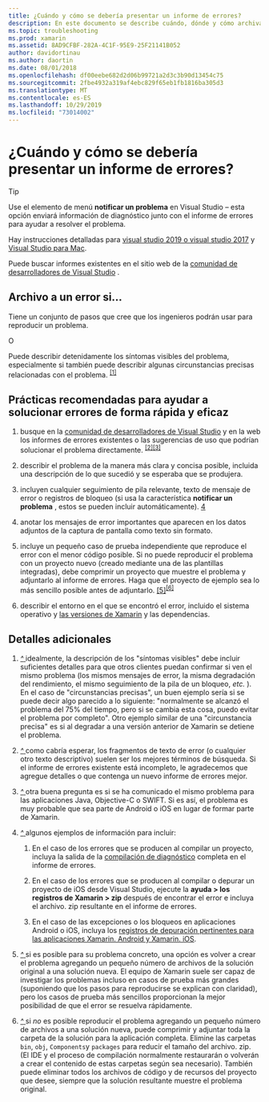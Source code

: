 ```yaml
---
title: ¿Cuándo y cómo se debería presentar un informe de errores?
description: En este documento se describe cuándo, dónde y cómo archivar un informe de errores. También proporciona procedimientos recomendados de informes de errores que permiten a los ingenieros diagnosticar mejor el problema.
ms.topic: troubleshooting
ms.prod: xamarin
ms.assetid: 8AD9CFBF-282A-4C1F-95E9-25F21141B052
author: davidortinau
ms.author: daortin
ms.date: 08/01/2018
ms.openlocfilehash: df00eebe682d2d06b99721a2d3c3b90d13454c75
ms.sourcegitcommit: 2fbe4932a319af4ebc829f65eb1fb1816ba305d3
ms.translationtype: MT
ms.contentlocale: es-ES
ms.lasthandoff: 10/29/2019
ms.locfileid: "73014002"
---
```

# <a name="when-and-how-should-i-file-a-bug-report"></a>¿Cuándo y cómo se debería presentar un informe de errores?

> [!TIP]
> Use el elemento de menú **notificar un problema** en Visual Studio &ndash; esta opción enviará información de diagnóstico junto con el informe de errores para ayudar a resolver el problema.
>
> Hay instrucciones detalladas para [visual studio 2019 o visual studio 2017](https://docs.microsoft.com/visualstudio/ide/how-to-report-a-problem-with-visual-studio) y [Visual Studio para Mac](https://docs.microsoft.com/visualstudio/mac/report-a-problem).
>
> Puede buscar informes existentes en el sitio web de la [comunidad de desarrolladores de Visual Studio](https://developercommunity.visualstudio.com/) .

## <a name="file-a-bug-if"></a>Archivo a un error si...

Tiene un conjunto de pasos que cree que los ingenieros podrán usar para reproducir un problema.

O

Puede describir detenidamente los síntomas visibles del problema, especialmente si también puede describir algunas circunstancias precisas relacionadas con el problema. <sup> [[1]](#note-1)</sup>

## <a name="best-practices-to-help-address-bugs-quickly-and-efficiently"></a>Prácticas recomendadas para ayudar a solucionar errores de forma rápida y eficaz

1. <a name="ref-1" />busque en la [comunidad de desarrolladores de Visual Studio](https://developercommunity.visualstudio.com/) y en la web los informes de errores existentes o las sugerencias de uso que podrían solucionar el problema directamente. <sup>[[2]](#note-2)</sup><sup>[[3]](#note-3)</sup>

1. <a name="ref-2" />describir el problema de la manera más clara y concisa posible, incluida una descripción de lo que sucedió y se esperaba que se produjera.

1. <a name="ref-3" />incluyen cualquier seguimiento de pila relevante, texto de mensaje de error o registros de bloqueo (si usa la característica **notificar un problema** , estos se pueden incluir automáticamente). <sup>[4](#note-4)</sup>

1. <a name="ref-4" />anotar los mensajes de error importantes que aparecen en los datos adjuntos de la captura de pantalla como texto sin formato.

1. <a name="ref-5" />incluye un pequeño caso de prueba independiente que reproduce el error con el menor código posible.  Si no puede reproducir el problema con un proyecto nuevo (creado mediante una de las plantillas integradas), debe comprimir un proyecto que muestre el problema y adjuntarlo al informe de errores.  Haga que el proyecto de ejemplo sea lo más sencillo posible antes de adjuntarlo. <sup>[[5]](#note-5)</sup><sup>[[6]](#note-6)</sup>

1. <a name="ref-6" />describir el entorno en el que se encontró el error, incluido el sistema operativo y [las versiones de Xamarin](~/cross-platform/troubleshooting/questions/version-logs.md) y las dependencias.

## <a name="additional-details"></a>Detalles adicionales

1. <a name="note-1" />[ *^* ](#ref-1) idealmente, la descripción de los "síntomas visibles" debe incluir suficientes detalles para que otros clientes puedan confirmar si ven el mismo problema (los mismos mensajes de error, la misma degradación del rendimiento, el mismo seguimiento de la pila de un bloqueo, _etc._ ). En el caso de "circunstancias precisas", un buen ejemplo sería si se puede decir algo parecido a lo siguiente: "normalmente se alcanzó el problema del 75% del tiempo, pero si se cambia esta cosa, puedo evitar el problema por completo". Otro ejemplo similar de una "circunstancia precisa" es si al degradar a una versión anterior de Xamarin se detiene el problema.

1. <a name="note-2" />[ *^* ](#ref-2) como cabría esperar, los fragmentos de texto de error (o cualquier otro texto descriptivo) suelen ser los mejores términos de búsqueda. Si el informe de errores existente está incompleto, le agradecemos que agregue detalles o que contenga un nuevo informe de errores mejor.

1. <a name="note-3" />[ *^* ](#ref-3) otra buena pregunta es si se ha comunicado el mismo problema para las aplicaciones Java, Objective-C o SWIFT. Si es así, el problema es muy probable que sea parte de Android o iOS en lugar de formar parte de Xamarin.

1. <a name="note-4" />[ *^* ](#ref-4) algunos ejemplos de información para incluir:

    1. En el caso de los errores que se producen al compilar un proyecto, incluya la salida de la [compilación de diagnóstico](~/android/troubleshooting/troubleshooting.md#Diagnostic_MSBuild_Output) completa en el informe de errores.

    1. En el caso de los errores que se producen al compilar o depurar un proyecto de iOS desde Visual Studio, ejecute la **ayuda > los registros de Xamarin > zip** después de encontrar el error e incluya el archivo. zip resultante en el informe de errores.

    1. En el caso de las excepciones o los bloqueos en aplicaciones Android o iOS, incluya los [registros de depuración pertinentes para las aplicaciones Xamarin. Android y Xamarin. iOS](~/cross-platform/troubleshooting/questions/version-logs.md#debug-logs-for-xamarin-apps).

1. <a name="note-5" />[ *^* ](#ref-5) si es posible para su problema concreto, una opción es volver a crear el problema agregando un pequeño número de archivos de la solución original a una solución nueva. El equipo de Xamarin suele ser capaz de investigar los problemas incluso en casos de prueba más grandes (suponiendo que los pasos para reproducirse se explican con claridad), pero los casos de prueba más sencillos proporcionan la mejor posibilidad de que el error se resuelva rápidamente.

1. <a name="note-6" />[ *^* ](#ref-6) si _no_ es posible reproducir el problema agregando un pequeño número de archivos a una solución nueva, puede comprimir y adjuntar toda la carpeta de la solución para la aplicación completa. Elimine las carpetas `bin`, `obj`, `Components`y `packages` para reducir el tamaño del archivo. zip. (El IDE y el proceso de compilación normalmente restaurarán o volverán a crear el contenido de estas carpetas según sea necesario). También puede eliminar todos los archivos de código y de recursos del proyecto que desee, siempre que la solución resultante muestre el problema original.

